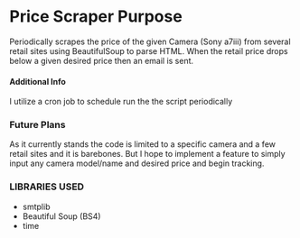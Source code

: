 # Price Scraper Purpose
Periodically scrapes the price of the given Camera (Sony a7iii) from several retail sites using BeautifulSoup to parse HTML. 
When the retail price drops below a given desired price then an email is sent. 

#### Additional Info 
I utilize a cron job to schedule run the the script periodically

### Future Plans
As it currently stands the code is limited to a specific camera and a few retail sites and it is barebones. But I hope to implement a feature to simply input any camera model/name and desired price and begin tracking.

### LIBRARIES USED
- smtplib
- Beautiful Soup (BS4)
- time



